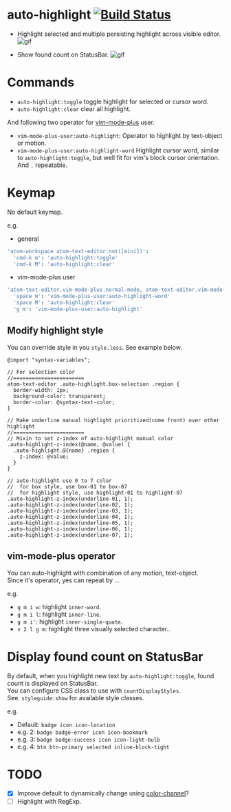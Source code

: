 # auto-highlight [![Build Status](https://travis-ci.org/t9md/atom-auto-highlight.svg?branch=master)](https://travis-ci.org/t9md/atom-auto-highlight)

- Highlight selected and multiple persisting highlight across visible editor.
![gif](https://raw.githubusercontent.com/t9md/t9md/f51b8e211e9ed8ed455053be52d5505da876b298/img/atom-auto-highlight.gif)

- Show found count on StatusBar.
![gif](https://raw.githubusercontent.com/t9md/t9md/a00e64b9dd85b851ad23c28e830f4a7d7dbe6dcf/img/atom-auto-highlight.png)

# Commands

- `auto-highlight:toggle` toggle highlight for selected or cursor word.
- `auto-highlight:clear` clear all highlight.

And following two operator for [vim-mode-plus](https://atom.io/packages/vim-mode-plus) user.
- `vim-mode-plus-user:auto-highlight`: Operator to highlight by text-object or motion.
- `vim-mode-plus-user:auto-highlight-word` Highlight cursor word, similar to `auto-highlight:toggle`, but well fit for vim's block cursor orientation. And `.` repeatable.

# Keymap

No default keymap.

e.g.
* general
```coffeescript
'atom-workspace atom-text-editor:not([mini])':
  'cmd-k m': 'auto-highlight:toggle'
  'cmd-k M': 'auto-highlight:clear'
```

* vim-mode-plus user
```coffeescript
'atom-text-editor.vim-mode-plus.normal-mode, atom-text-editor.vim-mode-plus.visual-mode':
  'space m': 'vim-mode-plus-user:auto-highlight-word'
  'space M': 'auto-highlight:clear'
  'g m': 'vim-mode-plus-user:auto-highlight'
```

## Modify highlight style

You can override style in you `style.less`.
See example below.

```less
@import "syntax-variables";

// For selection color
//=======================
atom-text-editor .auto-highlight.box-selection .region {
  border-width: 1px;
  background-color: transparent;
  border-color: @syntax-text-color;
}

// Make underline manual highlight prioritized(come front) over other highlight
//=======================
// Mixin to set z-index of auto-highlight manual color
.auto-highlight-z-index(@name, @value) {
  .auto-highlight.@{name} .region {
    z-index: @value;
  }
}

// auto-highlight use 0 to 7 color
//  for box style, use box-01 to box-07
//  for highlight style, use highlight-01 to highlight-07
.auto-highlight-z-index(underline-01, 1);
.auto-highlight-z-index(underline-02, 1);
.auto-highlight-z-index(underline-03, 1);
.auto-highlight-z-index(underline-04, 1);
.auto-highlight-z-index(underline-05, 1);
.auto-highlight-z-index(underline-06, 1);
.auto-highlight-z-index(underline-07, 1);
```

## vim-mode-plus operator

You can auto-highlight with combination of any motion, text-object.  
Since it's operator, yes can repeat by `.`.

e.g.
- `g m i w`: highlight `inner-word`.
- `g m i l`: highlight `inner-line`.
- `g m i'`: highlight `inner-single-quote`.
- `v 2 l g m`: highlight three visually selected character..

# Display found count on StatusBar

By default, when you highlight new text by `auto-highlight:toggle`, found count is displayed on StatusBar.  
You can configure CSS class to use with `countDisplayStyles`.  
See. `styleguide:show` for available style classes.  

e.g.
- Default: `badge icon icon-location`
- e.g. 2: `badge badge-error icon icon-bookmark`
- e.g. 3: `badge badge-success icon icon-light-bulb`
- e.g. 4: `btn btn-primary selected inline-block-tight`

# TODO

* [x] Improve default to dynamically change using [color-channel](http://lesscss.org/functions/#color-channel)?
* [ ] Highlight with RegExp.

